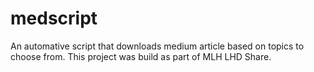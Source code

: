 # medscript
An automative script that downloads medium article based on topics to choose from. This project was build as part of MLH LHD Share.

